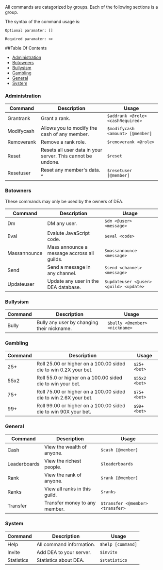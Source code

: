 All commands are catagorized by groups. Each of the following sections is a group.

The syntax of the command usage is:

`Optional paramater: []`

`Required paramater: <>`

##Table Of Contents
- [Administration](#administration)
- [Botowners](#botowners)
- [Bullysism](#crime)
- [Gambling](#gambling)
- [General](#general)
- [System](#system)

### Administration
Command | Description | Usage
---------------- | -------------- | -------
Grantrank|Grant a rank.|`$addrank <@role> <cashRequired>`
Modifycash|Allows you to modify the cash of any member.|`$modifycash <amount> [@member]`
Removerank|Remove a rank role.|`$removerank <@role>`
Reset|Resets all user data in your server. This cannot be undone.|`$reset`
Resetuser|Reset any member's data. ^|`$resetuser [@member]`

### Botowners

These commands may only be used by the owners of DEA.

Command | Description | Usage
---------------- | -------------- | -------
Dm|DM any user.|`$dm <@user> <message>`
Eval|Evalute JavaScript code.|`$eval <code>`
Massannounce|Mass announce a message accross all guilds.|`$massannounce <message>`
Send|Send a message in any channel.|`$send <channel> <message>`
Updateuser|Update any user in the DEA database.|`$updateuser <@user> <guild> <update>`

### Bullysism
Command | Description | Usage
---------------- | -------------- | -------
Bully|Bully any user by changing their nickname.|`$bully <@member> <nickname>`

### Gambling
Command | Description | Usage
---------------- | -------------- | -------
25+|Roll 25.00 or higher on a 100.00 sided die to win 0.2X your bet.|`$25+ <bet>`
55x2|Roll 55.0 or higher on a 100.00 sided die to win your bet.|`$55x2 <bet>`
75+|Roll 75.00 or higher on a 100.00 sided die to win 2.6X your bet.|`$75+ <bet>`
99+|Roll 99.00 or higher on a 100.00 sided die to win 90X your bet.|`$99+ <bet>`

### General
Command | Description | Usage
---------------- | -------------- | -------
Cash|View the wealth of anyone.|`$cash [@member]`
Leaderboards|View the richest people.|`$leaderboards`
Rank|View the rank of anyone.|`$rank [@member]`
Ranks|View all ranks in this guild.|`$ranks`
Transfer|Transfer money to any member.|`$transfer <@member> <transfer>`

### System
Command | Description | Usage
---------------- | -------------- | -------
Help|All command information.|`$help [command]`
Invite|Add DEA to your server.|`$invite`
Statistics|Statistics about DEA.|`$statistics`
